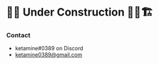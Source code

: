 # 🚧🔨 Under Construction 👷‍♂️🏗

<!-- # Introduction
Howdy howdy ho, I'm @ketamine0389.
<br>
<code>code</code>

# Information

## Language Experience
I'm most experienced in Java, JavaScript, PHP, and VB.net (SQL too, but that doesn't really count).

## Current Work

Working on learning more PHP security as well as diving into HTML5's WebSocket api.

## Links
- [Website](http://ballsmp.ddns.net/)
- [Discord Server](https://discord.gg/mwwzq3C)
- Portfolio (not yet uploaded) -->

### Contact

- ketamine#0389 on Discord
- ketamine0389@gmail.com

<!---
- 👋 Hi, I’m @ketamine0389
- 👀 I’m interested in ...
- 🌱 I’m currently learning ...
- 💞️ I’m looking to collaborate on ...
- 📫 How to reach me ...
--->
<!---
ketamine0389/ketamine0389 is a ✨ special ✨ repository because its `README.md` (this file) appears on your GitHub profile.
You can click the Preview link to take a look at your changes.
--->
